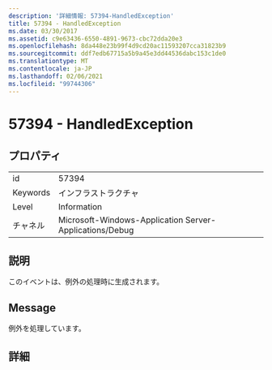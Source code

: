 ```yaml
---
description: '詳細情報: 57394-HandledException'
title: 57394 - HandledException
ms.date: 03/30/2017
ms.assetid: c9e63436-6550-4891-9673-cbc72dda20e3
ms.openlocfilehash: 8da448e23b99f4d9cd20ac11593207cca31823b9
ms.sourcegitcommit: ddf7edb67715a5b9a45e3dd44536dabc153c1de0
ms.translationtype: MT
ms.contentlocale: ja-JP
ms.lasthandoff: 02/06/2021
ms.locfileid: "99744306"
---
```

# <a name="57394---handledexception"></a>57394 - HandledException

## <a name="properties"></a>プロパティ  
  
|||  
|-|-|  
|id|57394|  
|Keywords|インフラストラクチャ|  
|Level|Information|  
|チャネル|Microsoft-Windows-Application Server-Applications/Debug|  
  
## <a name="description"></a>説明  

 このイベントは、例外の処理時に生成されます。  
  
## <a name="message"></a>Message  

 例外を処理しています。  
  
## <a name="details"></a>詳細
